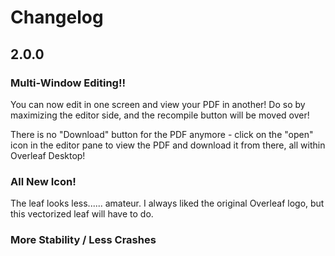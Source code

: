 # Changelog

## 2.0.0

### Multi-Window Editing!!

You can now edit in one screen and view your PDF in another! Do so by maximizing the editor side, and the recompile button will be moved over! 

There is no "Download" button for the PDF anymore - click on the "open" icon in the editor pane to view the PDF and download it from there, all within Overleaf Desktop!

### All New Icon!

The leaf looks less...... amateur. I always liked the original Overleaf logo, but this vectorized leaf will have to do.

### More Stability / Less Crashes